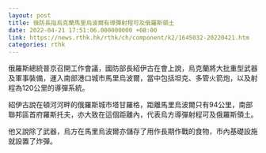 ```yaml
---
layout: post
title: 俄防長指烏克蘭馬里烏波爾有導彈射程可及俄羅斯領土
date: 2022-04-21 17:51:06.000000000 +08:00
link: https://news.rthk.hk/rthk/ch/component/k2/1645032-20220421.htm
categories: rthk
---
```


俄羅斯總統普京召開工作會議，國防部長紹伊古在會上說，烏克蘭將大批重型武器及軍事裝備，運入南部港口城市馬里烏波爾，當中包括坦克、多管火箭炮，以及射程為120公里的導彈系統。

紹伊古說在頓河河畔的俄羅斯城市塔甘羅格，距離馬里烏波爾只有94公里，南部聯邦區首府羅斯托夫，亦大致在這個距離內，代表烏方導彈射程可及俄羅斯領土。

他又說除了武器，烏方在馬里烏波爾亦儲存了用作長期作戰的食物，市內基礎設施就設置了炸彈。
